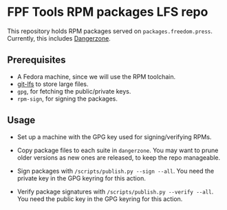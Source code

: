 # FPF Tools RPM packages LFS repo

This repository holds RPM packages served on `packages.freedom.press`.
Currently, this includes [Dangerzone](https://dangerzone.rocks/).

## Prerequisites

- A Fedora machine, since we will use the RPM toolchain.
- [git-lfs](https://git-lfs.github.com/) to store large files.
- `gpg`, for fetching the public/private keys.
- `rpm-sign`, for signing the packages.

## Usage

- Set up a machine with the GPG key used for signing/verifying RPMs.

- Copy package files to each suite in `dangerzone`. You may want to
  prune older versions as new ones are released, to keep the repo
  manageable.

- Sign packages with `/scripts/publish.py --sign --all`. You need the private key
  in the GPG keyring for this action.

- Verify package signatures with `/scripts/publish.py --verify --all`. You need
  the public key in the GPG keyring for this action.
